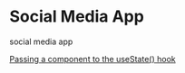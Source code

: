 # Social Media App 
social media app


[Passing a component to the useState() hook](https://stackoverflow.com/questions/65827305/passing-a-component-to-the-usestate-hook)